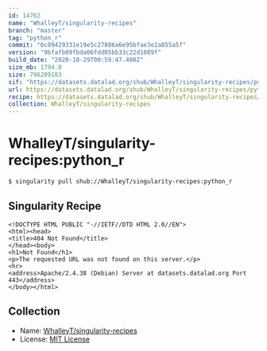 ```yaml
---
id: 14762
name: "WhalleyT/singularity-recipes"
branch: "master"
tag: "python_r"
commit: "6c09429331e19e5c27806a6e95bfae3e2a855a5f"
version: "9bfafb09fbda06fdd05bb33c22d1089f"
build_date: "2020-10-29T00:59:47.400Z"
size_mb: 1794.0
size: 796209183
sif: "https://datasets.datalad.org/shub/WhalleyT/singularity-recipes/python_r/2020-10-29-6c094293-9bfafb09/9bfafb09fbda06fdd05bb33c22d1089f.sif"
url: https://datasets.datalad.org/shub/WhalleyT/singularity-recipes/python_r/2020-10-29-6c094293-9bfafb09/
recipe: https://datasets.datalad.org/shub/WhalleyT/singularity-recipes/python_r/2020-10-29-6c094293-9bfafb09/Singularity
collection: WhalleyT/singularity-recipes
---
```


# WhalleyT/singularity-recipes:python_r

```bash
$ singularity pull shub://WhalleyT/singularity-recipes:python_r
```

## Singularity Recipe

```singularity
<!DOCTYPE HTML PUBLIC "-//IETF//DTD HTML 2.0//EN">
<html><head>
<title>404 Not Found</title>
</head><body>
<h1>Not Found</h1>
<p>The requested URL was not found on this server.</p>
<hr>
<address>Apache/2.4.38 (Debian) Server at datasets.datalad.org Port 443</address>
</body></html>
```

## Collection

 - Name: [WhalleyT/singularity-recipes](https://github.com/WhalleyT/singularity-recipes)
 - License: [MIT License](https://api.github.com/licenses/mit)

